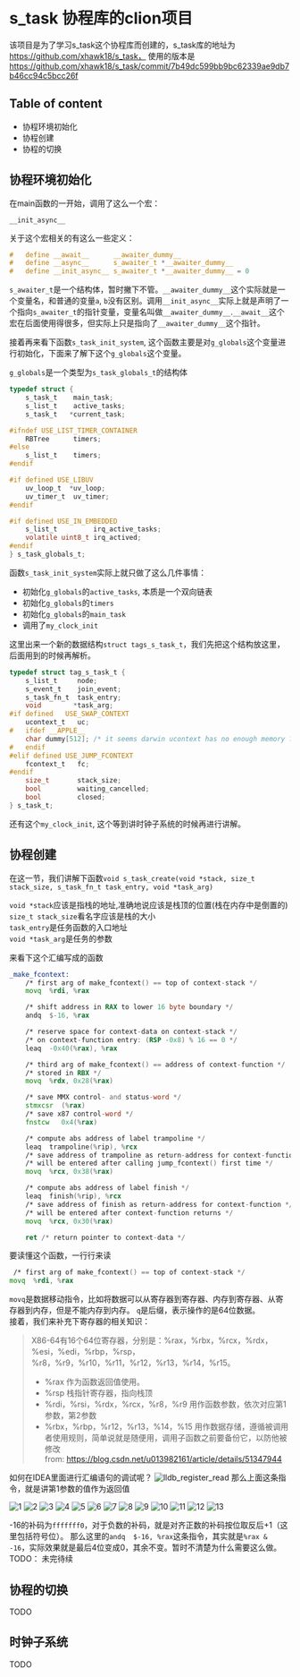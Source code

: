 # s_task 协程库的clion项目

该项目是为了学习s_task这个协程库而创建的，s_task库的地址为 https://github.com/xhawk18/s_task， 使用的版本是 https://github.com/xhawk18/s_task/commit/7b49dc599bb9bc62339ae9db7b46cc94c5bcc26f

## Table of content
- 协程环境初始化
- 协程创建
- 协程的切换

## 协程环境初始化

在main函数的一开始，调用了这么一个宏：
```
__init_async__
```

关于这个宏相关的有这么一些定义：
```c
#   define __await__      __awaiter_dummy__
#   define __async__      s_awaiter_t *__awaiter_dummy__
#   define __init_async__ s_awaiter_t *__awaiter_dummy__ = 0
```

`s_awaiter_t`是一个结构体，暂时撇下不管。`__awaiter_dummy__`这个实际就是一个变量名，和普通的变量`a`, `b`没有区别。调用`__init_async__`实际上就是声明了一个指向`s_awaiter_t`的指针变量，变量名叫做`__awaiter_dummy__`.`__await__`这个宏在后面使用得很多，但实际上只是指向了`__awaiter_dummy__`这个指针。  

接着再来看下函数`s_task_init_system`, 这个函数主要是对`g_globals`这个变量进行初始化，下面来了解下这个`g_globals`这个变量。  

`g_globals`是一个类型为`s_task_globals_t`的结构体  
```c
typedef struct {
    s_task_t    main_task;
    s_list_t    active_tasks;
    s_task_t   *current_task;

#ifndef USE_LIST_TIMER_CONTAINER
    RBTree      timers;
#else
    s_list_t    timers;
#endif

#if defined USE_LIBUV
    uv_loop_t  *uv_loop;
    uv_timer_t  uv_timer;
#endif

#if defined USE_IN_EMBEDDED    
    s_list_t         irq_active_tasks;
    volatile uint8_t irq_actived;
#endif
} s_task_globals_t;
```

函数`s_task_init_system`实际上就只做了这么几件事情：
- 初始化`g_globals`的`active_tasks`, 本质是一个双向链表
- 初始化`g_globals`的`timers`
- 初始化`g_globals`的`main_task`
- 调用了`my_clock_init`

这里出来一个新的数据结构`struct tags_s_task_t`，我们先把这个结构放这里，后面用到的时候再解析。
```c
typedef struct tag_s_task_t {
    s_list_t     node;
    s_event_t    join_event;
    s_task_fn_t  task_entry;
    void        *task_arg;
#if defined   USE_SWAP_CONTEXT
    ucontext_t   uc;
#   ifdef __APPLE__
    char dummy[512]; /* it seems darwin ucontext has no enough memory ? */
#   endif
#elif defined USE_JUMP_FCONTEXT
    fcontext_t   fc;
#endif
    size_t       stack_size;
    bool         waiting_cancelled;
    bool         closed;
} s_task_t;
```

还有这个`my_clock_init`, 这个等到讲时钟子系统的时候再进行讲解。

## 协程创建

在这一节，我们讲解下函数`void s_task_create(void *stack, size_t stack_size, s_task_fn_t task_entry, void *task_arg)`  

`void *stack`应该是指栈的地址,准确地说应该是栈顶的位置(栈在内存中是倒置的)  
`size_t stack_size`看名字应该是栈的大小  
`task_entry`是任务函数的入口地址  
`void *task_arg`是任务的参数  

来看下这个汇编写成的函数
```asm
_make_fcontext:
    /* first arg of make_fcontext() == top of context-stack */
    movq  %rdi, %rax

    /* shift address in RAX to lower 16 byte boundary */
    andq  $-16, %rax

    /* reserve space for context-data on context-stack */
    /* on context-function entry: (RSP -0x8) % 16 == 0 */
    leaq  -0x40(%rax), %rax

    /* third arg of make_fcontext() == address of context-function */
    /* stored in RBX */
    movq  %rdx, 0x28(%rax)

    /* save MMX control- and status-word */
    stmxcsr  (%rax)
    /* save x87 control-word */
    fnstcw   0x4(%rax)

    /* compute abs address of label trampoline */
    leaq  trampoline(%rip), %rcx
    /* save address of trampoline as return-address for context-function */
    /* will be entered after calling jump_fcontext() first time */
    movq  %rcx, 0x38(%rax)

    /* compute abs address of label finish */
    leaq  finish(%rip), %rcx
    /* save address of finish as return-address for context-function */
    /* will be entered after context-function returns */
    movq  %rcx, 0x30(%rax)

    ret /* return pointer to context-data */
```

要读懂这个函数，一行行来读

```asm
 /* first arg of make_fcontext() == top of context-stack */
movq  %rdi, %rax
```

`movq`是数据移动指令，比如将数据可以从寄存器到寄存器、内存到寄存器、从寄存器到内存，但是不能内存到内存。 `q`是后缀，表示操作的是64位数据。  
接着，我们来补充下寄存器的相关知识：
> X86-64有16个64位寄存器，分别是：%rax，%rbx，%rcx，%rdx，%esi，%edi，%rbp，%rsp，%r8，%r9，%r10，%r11，%r12，%r13，%r14，%r15。
> - %rax 作为函数返回值使用。
> - %rsp 栈指针寄存器，指向栈顶
> - %rdi，%rsi，%rdx，%rcx，%r8，%r9 用作函数参数，依次对应第1参数，第2参数
> - %rbx，%rbp，%r12，%r13，%14，%15 用作数据存储，遵循被调用者使用规则，简单说就是随便用，调用子函数之前要备份它，以防他被修改  
> from: https://blog.csdn.net/u013982161/article/details/51347944  

如何在IDEA里面进行汇编语句的调试呢？
![lldb_register_read](./images/lldb_register_read.png) 
那么上面这条指令，就是讲第1参数的值作为返回值  

![1](./images/1.png) 
![2](./images/2.png) 
![3](./images/3.png) 
![4](./images/4.png) 
![5](./images/5.png) 
![6](./images/6.png) 
![7](./images/7.png) 
![8](./images/8.png) 
![9](./images/9.png) 
![10](./images/10.png) 
![11](./images/11.png) 
![12](./images/12.png) 
![13](./images/13.png) 

-16的补码为`fffffff0`，对于负数的补码，就是对齐正数的补码按位取反后+1（这里包括符号位）。  那么这里的`andq  $-16, %rax`这条指令，其实就是`%rax & -16`，实际效果就是最后4位变成0，其余不变。暂时不清楚为什么需要这么做。   
TODO： 未完待续

## 协程的切换
TODO

## 时钟子系统
TODO